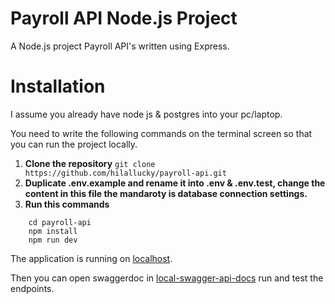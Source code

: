 # Payroll API Node.js Project

A Node.js project Payroll API's written using Express.

# Installation

I assume you already have node js & postgres into your pc/laptop.

You need to write the following commands on the terminal screen so that you can run the project locally.

1. **Clone the repository**
   `git clone https://github.com/hilallucky/payroll-api.git`
2. **Duplicate .env.example and rename it into .env & .env.test, change the content in this file the mandaroty is database connection settings.**
3. **Run this commands**

```
    cd payroll-api
    npm install
    npm run dev
```

The application is running on [localhost](http://localhost:3000/).

Then you can open swaggerdoc in [local-swagger-api-docs](http://localhost:3000/api-docs/) run and test the endpoints.
